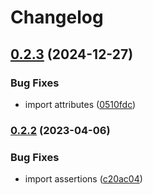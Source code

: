 # Changelog

## [0.2.3](https://github.com/CyanSalt/typescript-transform-aliases/compare/v0.2.2...v0.2.3) (2024-12-27)

### Bug Fixes

* import attributes ([0510fdc](https://github.com/CyanSalt/typescript-transform-aliases/commit/0510fdcf5eca7b6a1a72a4adc110d3d2848c37fc))

### [0.2.2](https://github.com/CyanSalt/typescript-transform-aliases/compare/v0.2.1...v0.2.2) (2023-04-06)


### Bug Fixes

* import assertions ([c20ac04](https://github.com/CyanSalt/typescript-transform-aliases/commit/c20ac04089410e1d89abe3678d7bac013d1f0114))
